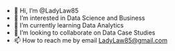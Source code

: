 - 👋 Hi, I’m @LadyLaw85
- 👀 I’m interested in Data Science and Business 
- 🌱 I’m currently learning Data Analytics 
- 💞️ I’m looking to collaborate on Data Case Studies 
- 📫 How to reach me by email LadyLaw85@gmail.com

<!---
LadyLaw85/LadyLaw85 is a ✨ special ✨ repository because its `README.md` (this file) appears on your GitHub profile.
You can click the Preview link to take a look at your changes.
--->
